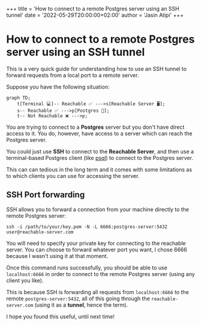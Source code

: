 +++
title = 'How to connect to a remote Postgres server using an SSH tunnel'
date = '2022-05-29T20:00:00+02:00'
author = 'Jasin Atipi'
+++
# How to connect to a remote Postgres server using an SSH tunnel

This is a very quick guide for understanding how to use an SSH tunnel to forward requests from a local port to a remote server.

Suppose you have the following situation:

```mermaid
graph TD;
    t[Terminal 💻]-- Reachable ✅ --->s[Reachable Server 🖥️];
    s-- Reachable ✅ --->p[Postgres 🐘];
    t-- Not Reachable ❌ --->p;
```

You are trying to connect to a **Postgres** server but you don't have direct access to it. You do, however, have access to a server which can reach the Postgres server.

You could just use **SSH** to connect to the **Reachable Server**, and then use
a terminal-based Postgres client (like [psql](https://www.postgresql.org/docs/current/app-psql.html)) to connect to the Postgres server.

This can can tedious in the long term and it comes with some limitations as to which clients you can use for accessing the server.

## SSH Port forwarding

SSH allows you to forward a connection from your machine directly to the remote Postgres server:

```
ssh -i /path/to/your/key.pem -N -L 6666:postgres-server:5432 user@reachable-server.com
```

You will need to specify your private key for connecting to the reachable server. You can choose to forward whatever port you want, I chose 6666 because I wasn't using it at that moment.

Once this command runs successfully, you should be able to use `localhost:6666` in order to connect to the remote Postgres server (using any client you like).

This is because SSH is forwarding all requests from `localhost:6666` to the remote `postgres-server:5432`, all of this going through the `reachable-server.com` (using it as a **tunnel**, hence the term).

I hope you found this useful, until next time!
